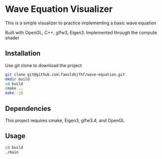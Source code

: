 # Wave Equation Visualizer

This is a simple visualizer to practice implementing a basic wave equation

Built with OpenGL, C++, glfw3, Eigen3. Implemented through the compute shader

## Installation

Use git clone to download the project

```bash
git clone git@github.com:faosldkjfhf/wave-equation.git
mkdir build
cd build
cmake ..
make -j8
```

## Dependencies

This project requires cmake, Eigen3, glfw3.4, and OpenGL

## Usage

```bash
cd build
./main
```
